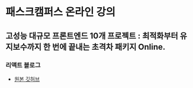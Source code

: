 # 패스크캠퍼스 온라인 강의 

## 고성능 대규모 프론트엔드 10개 프로젝트 : 최적화부터 유지보수까지 한 번에 끝내는 초격차 패키지 Online.

### 리액트 블로그

- [원본 깃허브](https://github.com/jen-frontend/fastcampus-react-blog)
